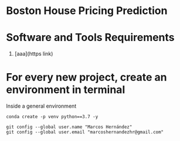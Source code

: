 # Boston House Pricing Prediction

# Software and Tools Requirements

1. [aaa](https link)


# For every new project, create an environment in terminal
Inside a general environment
```
conda create -p venv python==3.7 -y

git config --global user.name "Marcos Hernández"
git config --global user.email "marcoshernandezhr@gmail.com"
```